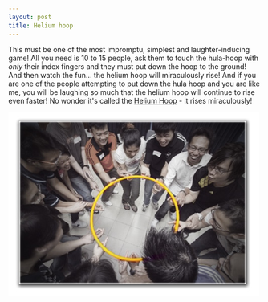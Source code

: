 ```yaml
---
layout: post
title: Helium hoop
---
```


This must be one of the most impromptu, simplest and laughter-inducing game! All you need is 10 to 15 people, ask them to touch the hula-hoop with _only_ their index fingers and they must put down the hoop to the ground! And then watch the fun... the helium hoop will miraculously rise! And if you are one of the people attempting to put down the hula hoop and you are like me, you will be laughing so much that the helium hoop will continue to rise even faster! No wonder it's called the [Helium Hoop](http://www.facilitutor.com/gameDisplay.php?id=14) - it rises miraculously!

![](/img/helium_hoop.jpg)
